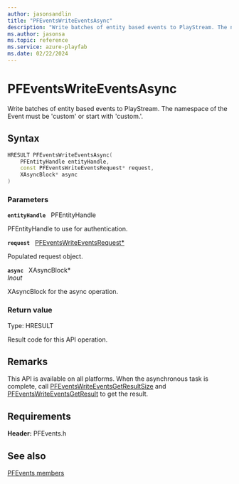 ```yaml
---
author: jasonsandlin
title: "PFEventsWriteEventsAsync"
description: "Write batches of entity based events to PlayStream. The namespace of the Event must be 'custom' or start with 'custom.'."
ms.author: jasonsa
ms.topic: reference
ms.service: azure-playfab
ms.date: 02/22/2024
---
```


# PFEventsWriteEventsAsync  

Write batches of entity based events to PlayStream. The namespace of the Event must be 'custom' or start with 'custom.'.  

## Syntax  
  
```cpp
HRESULT PFEventsWriteEventsAsync(  
    PFEntityHandle entityHandle,  
    const PFEventsWriteEventsRequest* request,  
    XAsyncBlock* async  
)  
```  
  
### Parameters  
  
**`entityHandle`** &nbsp; PFEntityHandle  
  
PFEntityHandle to use for authentication.  
  
**`request`** &nbsp; [PFEventsWriteEventsRequest*](../../pfeventstypes/structs/pfeventswriteeventsrequest.md)  
  
Populated request object.  
  
**`async`** &nbsp; XAsyncBlock*  
*_Inout_*  
  
XAsyncBlock for the async operation.  
  
  
### Return value
Type: HRESULT
  
Result code for this API operation.
  
## Remarks  
  
This API is available on all platforms. When the asynchronous task is complete, call [PFEventsWriteEventsGetResultSize](pfeventswriteeventsgetresultsize.md) and [PFEventsWriteEventsGetResult](pfeventswriteeventsgetresult.md) to get the result.
  
## Requirements  
  
**Header:** PFEvents.h
  
## See also  
[PFEvents members](../pfevents_members.md)  

  
  
